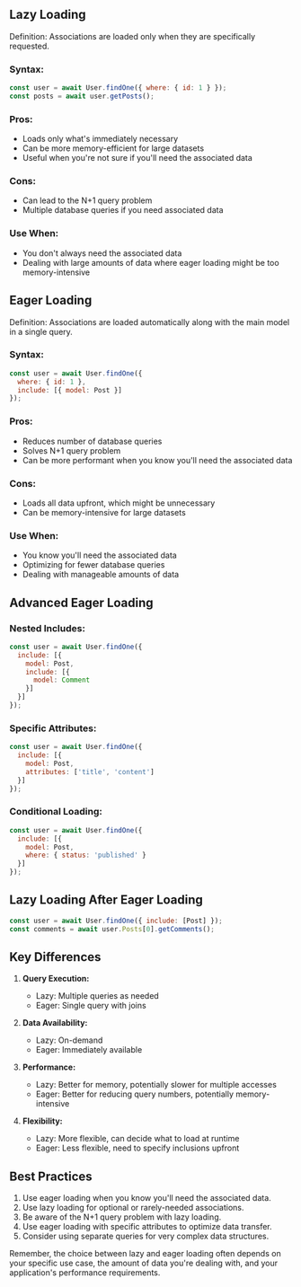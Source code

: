 ## Lazy Loading

Definition: Associations are loaded only when they are specifically requested.

### Syntax:
```javascript
const user = await User.findOne({ where: { id: 1 } });
const posts = await user.getPosts();
```

### Pros:
- Loads only what's immediately necessary
- Can be more memory-efficient for large datasets
- Useful when you're not sure if you'll need the associated data

### Cons:
- Can lead to the N+1 query problem
- Multiple database queries if you need associated data

### Use When:
- You don't always need the associated data
- Dealing with large amounts of data where eager loading might be too memory-intensive

## Eager Loading

Definition: Associations are loaded automatically along with the main model in a single query.

### Syntax:
```javascript
const user = await User.findOne({
  where: { id: 1 },
  include: [{ model: Post }]
});
```

### Pros:
- Reduces number of database queries
- Solves N+1 query problem
- Can be more performant when you know you'll need the associated data

### Cons:
- Loads all data upfront, which might be unnecessary
- Can be memory-intensive for large datasets

### Use When:
- You know you'll need the associated data
- Optimizing for fewer database queries
- Dealing with manageable amounts of data

## Advanced Eager Loading

### Nested Includes:
```javascript
const user = await User.findOne({
  include: [{
    model: Post,
    include: [{
      model: Comment
    }]
  }]
});
```

### Specific Attributes:
```javascript
const user = await User.findOne({
  include: [{
    model: Post,
    attributes: ['title', 'content']
  }]
});
```

### Conditional Loading:
```javascript
const user = await User.findOne({
  include: [{
    model: Post,
    where: { status: 'published' }
  }]
});
```

## Lazy Loading After Eager Loading

```javascript
const user = await User.findOne({ include: [Post] });
const comments = await user.Posts[0].getComments();
```

## Key Differences

1. **Query Execution:**
   - Lazy: Multiple queries as needed
   - Eager: Single query with joins

2. **Data Availability:**
   - Lazy: On-demand
   - Eager: Immediately available

3. **Performance:**
   - Lazy: Better for memory, potentially slower for multiple accesses
   - Eager: Better for reducing query numbers, potentially memory-intensive

4. **Flexibility:**
   - Lazy: More flexible, can decide what to load at runtime
   - Eager: Less flexible, need to specify inclusions upfront

## Best Practices

1. Use eager loading when you know you'll need the associated data.
2. Use lazy loading for optional or rarely-needed associations.
3. Be aware of the N+1 query problem with lazy loading.
4. Use eager loading with specific attributes to optimize data transfer.
5. Consider using separate queries for very complex data structures.

Remember, the choice between lazy and eager loading often depends on your specific use case, the amount of data you're dealing with, and your application's performance requirements.